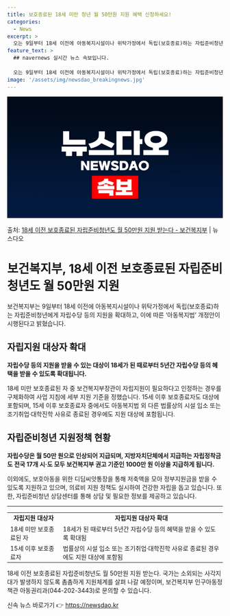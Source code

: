 ```yaml
---
title: 보호종료된 18세 미만 청년 월 50만원 지원 혜택 신청하세요!
categories:
  - News
excerpt: >
  오는 9일부터 18세 이전에 아동복지시설이나 위탁가정에서 독립(보호종료)하는 자립준비청년도 자립수당 등의 지…
feature_text: >
  ## navernews 실시간 뉴스 속보입니다.

  오는 9일부터 18세 이전에 아동복지시설이나 위탁가정에서 독립(보호종료)하는 자립준비청년도 자립수당 등의 지…
image: '/assets/img/newsdao_breakingnews.jpg'
---
```


![뉴스다오 속보](/assets/img/newsdao_breakingnews.jpg)

<p>출처: <a href="https://newsdao.kr/3127" rel="dofollow">18세 이전 보호종료된 자립준비청년도 월 50만원 지원 받는다 - 보건복지부</a> | 뉴스다오</p>

<h1>보건복지부, 18세 이전 보호종료된 자립준비청년도 월 50만원 지원</h1>
<p data-ke-size="size16">보건복지부는 9일부터 18세 이전에 아동복지시설이나 위탁가정에서 독립(보호종료)하는 자립준비청년에게 자립수당 등의 지원을 확대하고, 이에 따른 ‘아동복지법’ 개정안이 시행된다고 밝혔습니다.</p>

<h2 data-ke-size="size26">자립지원 대상자 확대</h2>
<p><b>자립수당 등의 지원을 받을 수 있는 대상이 18세가 된 때로부터 5년간 자립수당 등의 혜택을 받을 수 있도록 확대됩니다.</b></p>
<p>18세 미만 보호종료된 자 중 보건복지부장관이 자립지원이 필요하다고 인정하는 경우를 구체화하여 사업 지침에 세부 지원 기준을 정했습니다. 15세 이후 보호종료자도 대상에 포함되며, 15세 이후 보호종료자 중에서도 아동복지법 외 다른 법률상의 시설 입소 또는 조기취업·대학진학 사유로 종료된 경우에도 지원 대상에 포함됩니다.</p>

<h2 data-ke-size="size26">자립준비청년 지원정책 현황</h2>
<p><b>자립수당은 월 50만 원으로 인상되어 지급되며, 지방자치단체에서 지급하는 자립정착금도 전국 17개 시·도 모두 보건복지부 권고 기준인 1000만 원 이상을 지급하게 됩니다.</b></p>

<p>이외에도, 보호아동을 위한 디딤씨앗통장을 통해 저축액을 모아 정부지원금을 받을 수 있도록 지원하고 있으며, 의료비 지원 정책도 실시하여 건강한 자립을 돕고 있습니다. 또한, 자립준비청년 상담센터를 통해 상담 및 필요한 정보를 제공하고 있습니다.</p>

<hr>

<table>
	<tr>
		<td style="text-align: center; height: 17px;"><b>자립지원 대상자</b></td>
		<td style="text-align: center; height: 17px;"><b>자립지원 대상자 확대</b></td>
	</tr>
	<tr>
		<td>18세 미만 보호종료된 자</td>
		<td>18세가 된 때로부터 5년간 자립수당 등의 혜택을 받을 수 있도록 확대됨</td>
	</tr>
	<tr>
		<td>15세 이후 보호종료자</td>
		<td>법률상의 시설 입소 또는 조기취업·대학진학 사유로 종료된 경우에도 지원 대상에 포함됨</td>
	</tr>
</table>

<p data-ke-size="size16">18세 이전 보호종료된 자립준비청년도 월 50만원 지원 받는다. 국가는 소외되는 사각지대가 발생하지 않도록 촘촘하게 지원체계를 살펴 나갈 예정이며, 보건복지부 인구아동정책관 아동권리과(044-202-3443)로 문의할 수 있습니다.</p> 

신속 뉴스 바로가기 👉 <a href="https://newsdao.kr" rel="dofollow">https://newsdao.kr</a>



